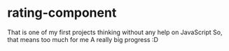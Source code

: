 # rating-component

That is one of my first projects thinking without any help on JavaScript
So, that means too much for me
A really big progress :D

